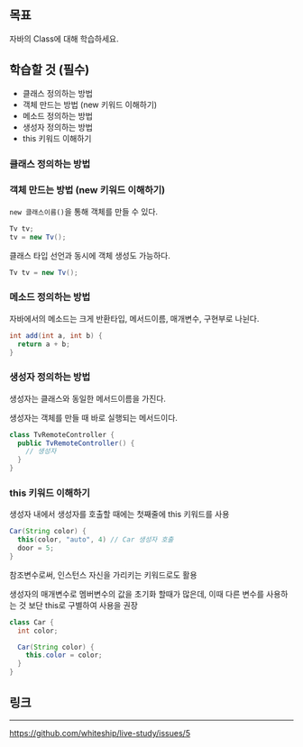 ## 목표

자바의 Class에 대해 학습하세요.

## 학습할 것 (필수)

- 클래스 정의하는 방법
- 객체 만드는 방법 (new 키워드 이해하기)
- 메소드 정의하는 방법
- 생성자 정의하는 방법
- this 키워드 이해하기

### 클래스 정의하는 방법

### 객체 만드는 방법 (new 키워드 이해하기)

`new 클래스이름()`을 통해 객체를 만들 수 있다.

```java
Tv tv;
tv = new Tv();
```

클래스 타입 선언과 동시에 객체 생성도 가능하다.

```java
Tv tv = new Tv();
```

### 메소드 정의하는 방법

자바에서의 메소드는 크게 반환타입, 메서드이름, 매개변수, 구현부로 나뉜다.

```java
int add(int a, int b) {
  return a + b;
}
```

### 생성자 정의하는 방법

생성자는 클래스와 동일한 메서드이름을 가진다.

생성자는 객체를 만들 때 바로 실행되는 메서드이다.

```java
class TvRemoteController {
  public TvRemoteController() {
    // 생성자
  }
}
```

### this 키워드 이해하기

생성자 내에서 생성자를 호출할 때에는 첫째줄에 this 키워드를 사용

```java
Car(String color) {
  this(color, "auto", 4) // Car 생성자 호출
  door = 5;
}
```

참조변수로써, 인스턴스 자신을 가리키는 키워드로도 활용

생성자의 매개변수로 멤버변수의 값을 초기화 할때가 많은데, 이때 다른 변수를 사용하는 것 보단 this로 구별하여 사용을 권장

```java
class Car {
  int color;

  Car(String color) {
    this.color = color;
  }
}
```

## 링크

---

https://github.com/whiteship/live-study/issues/5

